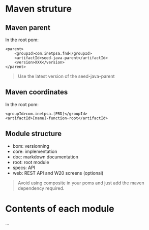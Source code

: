 # Maven struture

## Maven parent

In the root pom:

    <parent>
        <groupId>com.inetpsa.fnd</groupId>
        <artifactId>seed-java-parent</artifactId>
        <version>XXX</version>
    </parent>

> Use the latest version of the seed-java-parent

## Maven coordinates

In the root pom:

    <groupId>com.inetpsa.[PRD]</groupId>
    <artifactId>[name]-function-root</artifactId>

## Module structure

* bom: versionning
* core: implementation
* doc: markdown documentation
* root: root module
* specs: API
* web: REST API and W20 screens (optional)

> Avoid using composite in your poms and just add the maven dependency required.

# Contents of each module

...
